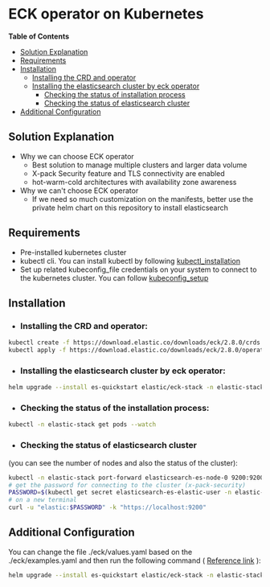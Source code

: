 # ECK operator on Kubernetes

**Table of Contents**
- [Solution Explanation](#solution-explanation)
- [Requirements](#requirements)
- [Installation](#Installation)
  - [Installing the CRD and operator](#installing-the-crd-and-operator)
  - [Installing the elasticsearch cluster by eck operator](#installing-the-elasticsearch-cluster-by-eck-operator)
    - [Checking the status of installation process](#checking-the-status-of-installation-process)
    - [Checking the status of elasticsearch cluster](#checking-the-status-of-elasticsearch-cluster)
- [Additional Configuration](#additional-configuration)

## Solution Explanation
* Why we can choose ECK operator
  * Best solution to manage multiple clusters and larger data volume
  * X-pack Security feature and TLS connectivity are enabled
  * hot-warm-cold architectures with availability zone awareness
* Why we can't choose ECK operator
  * If we need so much customization on the manifests, better use the private helm chart on this repository to install elasticsearch

## Requirements
* Pre-installed kubernetes cluster
* kubectl cli. You can install kubectl by following [kubectl_installation](https://kubernetes.io/docs/tasks/tools/)
* Set up related kubeconfig_file credentials on your system to connect to the kubernetes cluster. You can follow [kubeconfig_setup](https://kubernetes.io/docs/concepts/configuration/organize-cluster-access-kubeconfig/)

## Installation

* ### Installing the CRD and operator:
```bash
kubectl create -f https://download.elastic.co/downloads/eck/2.8.0/crds.yaml
kubectl apply -f https://download.elastic.co/downloads/eck/2.8.0/operator.yaml
```
* ### Installing the elasticsearch cluster by eck operator:
```bash
helm upgrade --install es-quickstart elastic/eck-stack -n elastic-stack --create-namespace --values ./eck/values.yaml
```
* ### Checking the status of the installation process:
```bash
kubectl -n elastic-stack get pods --watch
```
* ### Checking the status of elasticsearch cluster 
(you can see the number of nodes and also the status of the cluster):
```bash
kubectl -n elastic-stack port-forward elasticsearch-es-node-0 9200:9200
# get the password for connecting to the cluster (x-pack-security)
PASSWORD=$(kubectl get secret elasticsearch-es-elastic-user -n elastic-stack -o go-template='{{.data.elastic | base64decode}}')
# on a new terminal
curl -u "elastic:$PASSWORD" -k "https://localhost:9200"
```

## Additional Configuration
You can change the file ./eck/values.yaml based on the ./eck/examples.yaml and then run the following command ( [Reference link](https://www.elastic.co/guide/en/cloud-on-k8s/current/k8s-stack-helm-chart.html) ):
```bash
helm upgrade --install es-quickstart elastic/eck-stack -n elastic-stack --create-namespace --values ./eck/values.yaml
```